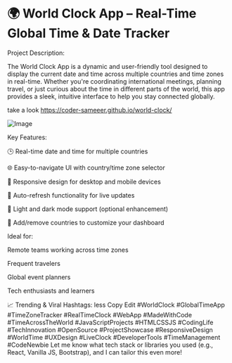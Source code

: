 # 🌍 World Clock App – Real-Time Global Time & Date Tracker
Project Description:

The World Clock App is a dynamic and user-friendly tool designed to display the current date and time across multiple countries and time zones in real-time. Whether you're coordinating international meetings, planning travel, or just curious about the time in different parts of the world, this app provides a sleek, intuitive interface to help you stay connected globally.

take a look
https://coder-sameeer.github.io/world-clock/

![Image](https://github.com/user-attachments/assets/f35e4c5c-23a7-4aae-a13b-0a622939e9af)

Key Features:

🕒 Real-time date and time for multiple countries

🌐 Easy-to-navigate UI with country/time zone selector

📱 Responsive design for desktop and mobile devices

🔁 Auto-refresh functionality for live updates

🎨 Light and dark mode support (optional enhancement)

📌 Add/remove countries to customize your dashboard

Ideal for:

Remote teams working across time zones

Frequent travelers

Global event planners

Tech enthusiasts and learners

📈 Trending & Viral Hashtags:
less
Copy
Edit
#WorldClock #GlobalTimeApp #TimeZoneTracker #RealTimeClock #WebApp #MadeWithCode #TimeAcrossTheWorld #JavaScriptProjects #HTMLCSSJS #CodingLife #TechInnovation #OpenSource #ProjectShowcase #ResponsiveDesign #WorldTime #UXDesign #LiveClock #DeveloperTools #TimeManagement #CodeNewbie
Let me know what tech stack or libraries you used (e.g., React, Vanilla JS, Bootstrap), and I can tailor this even more!




